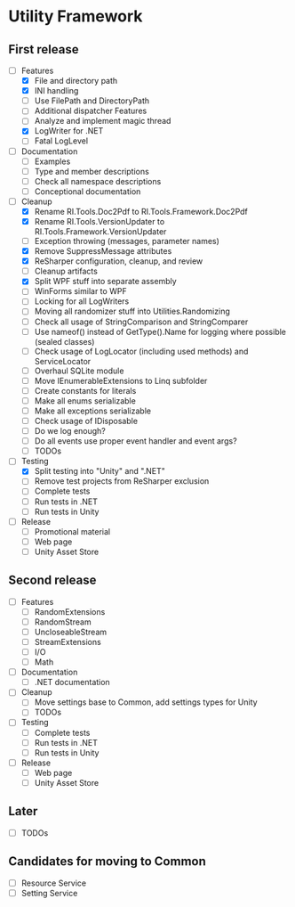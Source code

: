 # Utility Framework

## First release

- [ ] Features
  - [X] File and directory path
  - [X] INI handling
  - [ ] Use FilePath and DirectoryPath
  - [ ] Additional dispatcher Features
  - [ ] Analyze and implement magic thread
  - [X] LogWriter for .NET
  - [ ] Fatal LogLevel
- [ ] Documentation
  - [ ] Examples
  - [ ] Type and member descriptions
  - [ ] Check all namespace descriptions
  - [ ] Conceptional documentation
- [ ] Cleanup
  - [X] Rename RI.Tools.Doc2Pdf to RI.Tools.Framework.Doc2Pdf
  - [X] Rename RI.Tools.VersionUpdater to RI.Tools.Framework.VersionUpdater
  - [ ] Exception throwing (messages, parameter names)
  - [X] Remove SuppressMessage attributes
  - [X] ReSharper configuration, cleanup, and review
  - [ ] Cleanup artifacts
  - [X] Split WPF stuff into separate assembly
  - [ ] WinForms similar to WPF
  - [ ] Locking for all LogWriters
  - [ ] Moving all randomizer stuff into Utilities.Randomizing
  - [ ] Check all usage of StringComparison and StringComparer
  - [ ] Use nameof() instead of GetType().Name for logging where possible (sealed classes)
  - [ ] Check usage of LogLocator (including used methods) and ServiceLocator
  - [ ] Overhaul SQLite module
  - [ ] Move IEnumerableExtensions to Linq subfolder
  - [ ] Create constants for literals
  - [ ] Make all enums serializable
  - [ ] Make all exceptions serializable
  - [ ] Check usage of IDisposable
  - [ ] Do we log enough?
  - [ ] Do all events use proper event handler and event args?
  - [ ] TODOs
- [ ] Testing
  - [X] Split testing into "Unity" and ".NET"
  - [ ] Remove test projects from ReSharper exclusion
  - [ ] Complete tests
  - [ ] Run tests in .NET
  - [ ] Run tests in Unity
- [ ] Release
  - [ ] Promotional material
  - [ ] Web page
  - [ ] Unity Asset Store

## Second release

- [ ] Features
  - [ ] RandomExtensions
  - [ ] RandomStream
  - [ ] UncloseableStream
  - [ ] StreamExtensions
  - [ ] I/O
  - [ ] Math
- [ ] Documentation
  - [ ] .NET documentation
- [ ] Cleanup
  - [ ] Move settings base to Common, add settings types for Unity
  - [ ] TODOs
- [ ] Testing
  - [ ] Complete tests
  - [ ] Run tests in .NET
  - [ ] Run tests in Unity
- [ ] Release
  - [ ] Web page
  - [ ] Unity Asset Store

## Later

- [ ] TODOs

## Candidates for moving to Common
- [ ] Resource Service
- [ ] Setting Service
